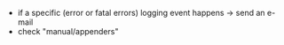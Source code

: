 * if a specific (error or fatal errors) logging event happens -> send an e-mail
* check "manual/appenders"